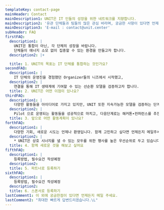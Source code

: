 ```yaml
---
templateKey: contact-page
mainHeader: Contact
mainDescription1: UNIT은 IT 인들의 성장을 위한 네트워크를 지향합니다.
mainDescription2: '유관 단체들과 팀들의 많은 관심 바라며, 궁금한 사항이 있다면 언제든지 문의주세요.'
mainDescription3: 'E-mail : contact@unit.center'
subHeader: FAQ
firstFAQ:
  description1: |
    UNIT은 통합이 아닌, 각 단체의 성장을 바랍니다. 
    단체들이 에너지 소모 없이 집중할 수 있는 환경을 만들고자 합니다.
  description2: |+

  title: 1. UNIT의 목표는 IT 단체를 통합하는 것인가요?
secondFAQ:
  description1: |
    IT 단체의 운영진을 경험했던 Organizer들의 니즈에서 시작했고,
  description2: |
    연결을 통해 IT 생태계에 기여할 수 있는 선순환 모델을 검증하고자 합니다.
  title: 2. UNIT은 어떤 이점이 있나요?
thirdFAQ:
  description1: |
    다양한 활동들을 아이디어로 가지고 있지만, UNIT 또한 지속가능한 모델을 검증하는 단계입니다. 
  description2: |
    Pilot 으로 운영되는 활동들을 성공적으로 마치고, 다음단계로는 해커톤∙컨퍼런스를 추진하고자 합니다.
  title: 3. 앞으로 어떤 활동계획이 있나요?
forthFAQ:
  description1: |
    다양한 기회, 새로운 시도는 언제나 환영입니다. 함께 고민하고 싶다면 언제든지 메일주세요. 
  description2: |
    * UNIT은 상호 시너지를 낼 수 있는 모두를 위한 행사를 높은 우선순위로 두고 있습니다.
  title: 4. 함께 새로운 것을 해보고 싶어요
fifthFAQ:
  description1: |
    등록방법, 필수요건 작성예정
  description2: ㅤ
  title: 5. 파트너로 등록하기
sixthFAQ:
  description1: |
    등록방법, 필수요건 작성예정
  description2: ㅤ
  title: 6. 스폰서로 등록하기
lastComment1: 이 외에 궁금한점이 있다면 언제든지 메일 주세요.
lastComment2: "최대한 빠르게 답변드리겠습니다.\L"
---
```


